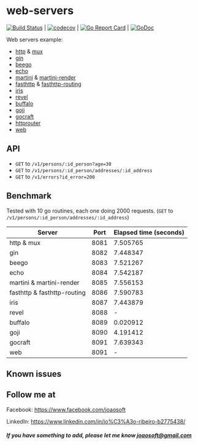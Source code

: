 # web-servers
[![Build Status](https://travis-ci.org/joaosoft/web-servers.svg?branch=master)](https://travis-ci.org/joaosoft/web-servers) | [![codecov](https://codecov.io/gh/joaosoft/web-servers/branch/master/graph/badge.svg)](https://codecov.io/gh/joaosoft/web-servers) | [![Go Report Card](https://goreportcard.com/badge/github.com/joaosoft/web-servers)](https://goreportcard.com/report/github.com/joaosoft/web-servers) | [![GoDoc](https://godoc.org/github.com/joaosoft/web-servers?status.svg)](https://godoc.org/github.com/joaosoft/web-servers)

Web servers example:
* [http](https://github.com/golang/go/blob/master/src/net/http) & [mux](https://github.com/gorilla/mux)
* [gin](https://github.com/gin-gonic/gin)
* [beego](https://github.com/beego/beego)
* [echo](https://github.com/labstack/echo)
* [martini](https://github.com/go-martini/martini) & [martini-render](https://github.com/martini-contrib/render)
* [fasthttp](https://github.com/valyala/fasthttp) & [fasthttp-routing](https://github.com/qiangxue/fasthttp-routing)
* [iris](https://github.com/kataras/iris) 
* [revel](https://github.com/revel/revel) 
* [buffalo](https://github.com/gobuffalo/buffalo) 
* [goji](https://github.com/goji/goji) 
* [gocraft](https://github.com/gocraft/web) 
* [httprouter](github.com/julienschmidt/httprouter) 
* [web](github.com/joaosoft/web) 

## API
- `GET` to `/v1/persons/:id_person?age=30`
- `GET` to `/v1/persons/:id_person/addresses/:id_address`
- `GET` to `/v1/errors?id_error=200`

## Benchmark
Tested with 10 go routines, each one doing 2000 requests.
(`GET` to `/v1/persons/:id_person/addresses/:id_address`)

|Server|Port|Elapsed time (seconds)|
|------|----|------------|
|http & mux|8081|7.505765|
|gin|8082|7.448347|
|beego|8083|7.521267|
|echo|8084|7.542187|
|martini & martini-render|8085|7.556153|
|fasthttp & fasthttp-routing|8086|7.590783|
|iris|8087|7.443879|
|revel|8088|-|
|buffalo|8089|0.020912|
|goji|8090|4.191412|
|gocraft|8091|7.639343|
|web|8091|-|

## Known issues

## Follow me at
Facebook: https://www.facebook.com/joaosoft

LinkedIn: https://www.linkedin.com/in/jo%C3%A3o-ribeiro-b2775438/

##### If you have something to add, please let me know joaosoft@gmail.com
